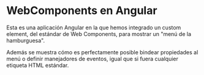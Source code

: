# WebComponents en Angular

Esta es una aplicación Angular en la que hemos integrado un custom element, del estándar de Web Components, para mostrar un "menú de la hamburguesa".

Además se muestra cómo es perfectamente posible bindear propiedades al menú o definir manejadores de eventos, igual que si fuera cualquier etiqueta HTML estándar.